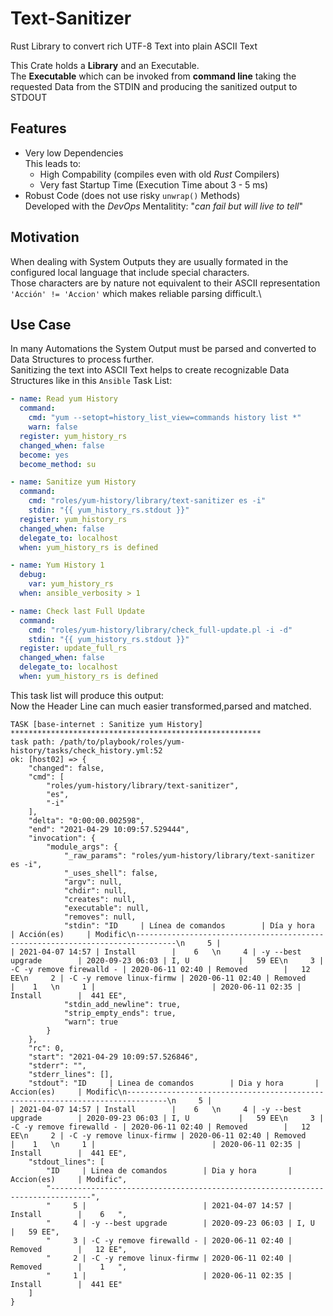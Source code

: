 # Text-Sanitizer
Rust Library to convert rich UTF-8 Text into plain ASCII Text

This Crate holds a **Library** and an Executable.\
The **Executable** which can be invoked from **command line** taking the requested Data from the STDIN 
and producing the sanitized output to STDOUT

## Features
* Very low Dependencies\
  This leads to:
  * High Compability (compiles even with old _Rust_ Compilers)
  * Very fast Startup Time (Execution Time about 3 - 5 ms)
* Robust Code (does not use risky `unwrap()` Methods)\
  Developed with the _DevOps_ Mentalitity: "_can fail but will live to tell_"

## Motivation
When dealing with System Outputs they are usually formated in the configured local language that include special characters.\
Those characters are by nature not equivalent to their ASCII representation `'Acción' != 'Accion'` which makes reliable parsing difficult.\

## Use Case
In many Automations the System Output must be parsed and converted to Data Structures to process further.\
Sanitizing the text into ASCII Text helps to create recognizable Data Structures
like in this `Ansible` Task List:
```yaml
- name: Read yum History
  command: 
    cmd: "yum --setopt=history_list_view=commands history list *"
    warn: false
  register: yum_history_rs
  changed_when: false
  become: yes
  become_method: su

- name: Sanitize yum History
  command: 
    cmd: "roles/yum-history/library/text-sanitizer es -i"
    stdin: "{{ yum_history_rs.stdout }}"
  register: yum_history_rs
  changed_when: false
  delegate_to: localhost
  when: yum_history_rs is defined

- name: Yum History 1
  debug:
    var: yum_history_rs
  when: ansible_verbosity > 1

- name: Check last Full Update
  command: 
    cmd: "roles/yum-history/library/check_full-update.pl -i -d"
    stdin: "{{ yum_history_rs.stdout }}"
  register: update_full_rs
  changed_when: false
  delegate_to: localhost
  when: yum_history_rs is defined
```
This task list will produce this output:\
Now the Header Line can much easier transformed,parsed and matched.
```plain
TASK [base-internet : Sanitize yum History] ********************************************************
task path: /path/to/playbook/roles/yum-history/tasks/check_history.yml:52
ok: [host02] => {
    "changed": false, 
    "cmd": [
        "roles/yum-history/library/text-sanitizer", 
        "es", 
        "-i"
    ], 
    "delta": "0:00:00.002598", 
    "end": "2021-04-29 10:09:57.529444", 
    "invocation": {
        "module_args": {
            "_raw_params": "roles/yum-history/library/text-sanitizer es -i", 
            "_uses_shell": false, 
            "argv": null, 
            "chdir": null, 
            "creates": null, 
            "executable": null, 
            "removes": null, 
            "stdin": "ID     | Línea de comandos        | Día y hora       | Acción(es)     | Modific\n-------------------------------------------------------------------------------\n     5 |                          | 2021-04-07 14:57 | Install        |    6   \n     4 | -y --best upgrade        | 2020-09-23 06:03 | I, U           |   59 EE\n     3 | -C -y remove firewalld - | 2020-06-11 02:40 | Removed        |   12 EE\n     2 | -C -y remove linux-firmw | 2020-06-11 02:40 | Removed        |    1   \n     1 |                          | 2020-06-11 02:35 | Install        |  441 EE", 
            "stdin_add_newline": true, 
            "strip_empty_ends": true, 
            "warn": true
        }
    }, 
    "rc": 0, 
    "start": "2021-04-29 10:09:57.526846", 
    "stderr": "", 
    "stderr_lines": [], 
    "stdout": "ID     | Linea de comandos        | Dia y hora       | Accion(es)     | Modific\n-------------------------------------------------------------------------------\n     5 |                          | 2021-04-07 14:57 | Install        |    6   \n     4 | -y --best upgrade        | 2020-09-23 06:03 | I, U           |   59 EE\n     3 | -C -y remove firewalld - | 2020-06-11 02:40 | Removed        |   12 EE\n     2 | -C -y remove linux-firmw | 2020-06-11 02:40 | Removed        |    1   \n     1 |                          | 2020-06-11 02:35 | Install        |  441 EE", 
    "stdout_lines": [
        "ID     | Linea de comandos        | Dia y hora       | Accion(es)     | Modific", 
        "-------------------------------------------------------------------------------", 
        "     5 |                          | 2021-04-07 14:57 | Install        |    6   ", 
        "     4 | -y --best upgrade        | 2020-09-23 06:03 | I, U           |   59 EE", 
        "     3 | -C -y remove firewalld - | 2020-06-11 02:40 | Removed        |   12 EE", 
        "     2 | -C -y remove linux-firmw | 2020-06-11 02:40 | Removed        |    1   ", 
        "     1 |                          | 2020-06-11 02:35 | Install        |  441 EE"
    ]
}
```
